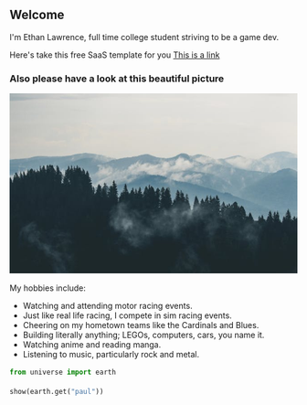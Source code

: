 ## Welcome

I'm Ethan Lawrence, full time college student striving to be a game dev.

Here's take this free SaaS template for you [This is a link](https://saasy-dark.netlify.app/)


### Also please have a look at this beautiful picture

![this is an image](./assets/images/home/forest.jpg)

My hobbies include:

* Watching and attending motor racing events.
* Just like real life racing, I compete in sim racing events. 
* Cheering on my hometown teams like the Cardinals and Blues.
* Building literally anything; LEGOs, computers, cars, you name it.
* Watching anime and reading manga.
* Listening to music, particularly rock and metal.

```py
from universe import earth

show(earth.get("paul"))
```